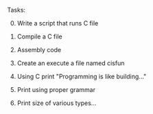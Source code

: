 Tasks:

0. Write a script that runs C file 

1. Compile a C file

2. Assembly code

3. Create an execute a file named cisfun

4. Using C print "Programming is like building..."

5. Print using proper grammar

6. Print size of various types...
